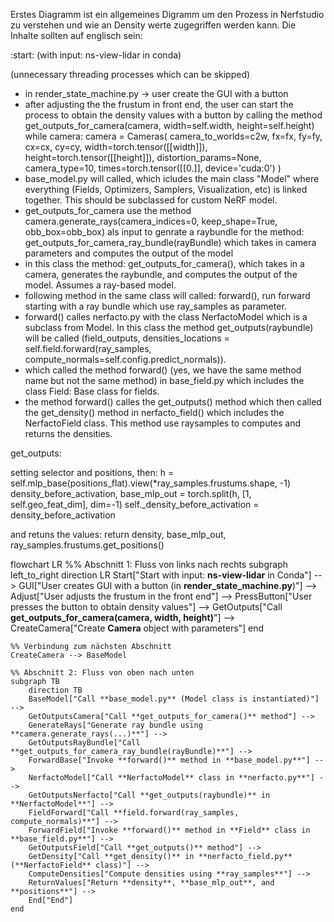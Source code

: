 Erstes Diagramm ist ein allgemeines Digramm um den Prozess in Nerfstudio zu verstehen und wie an Density werte zugegriffen werden kann. Die Inhalte sollten auf englisch sein:

:start: (with input: ns-view-lidar in conda)

(unnecessary threading processes which can be skipped)

- in render_state_machine.py -> user create the GUI with a button
- after adjusting the the frustum in front end, the user can start the process to obtain the density values with a button by calling the method get_outputs_for_camera(camera, width=self.width, height=self.height) while camera:
camera = Cameras(
            camera_to_worlds=c2w,
            fx=fx,
            fy=fy,
            cx=cx,
            cy=cy,
            width=torch.tensor([[width]]),
            height=torch.tensor([[height]]),
            distortion_params=None,
            camera_type=10,
            times=torch.tensor([[0.]], device='cuda:0')
        )
- base_model.py will called, which icludes the main class "Model" where everything (Fields, Optimizers, Samplers, Visualization, etc) is linked together. This should be
    subclassed for custom NeRF model.
- get_outputs_for_camera use the method camera.generate_rays(camera_indices=0, keep_shape=True, obb_box=obb_box) als input to genrate a raybundle for the method: get_outputs_for_camera_ray_bundle(rayBundle) which takes in camera parameters and computes the output of the model
- in this class the method: get_outputs_for_camera(), which takes in a camera, generates the raybundle, and computes the output of the model. Assumes a ray-based model.
- following method in the same class will called: forward(), run forward starting with a ray bundle which use ray_samples as parameter.
- forward() calles nerfacto.py with the class NerfactoModel which is a subclass from Model. In this class the method get_outputs(raybundle) will be called (field_outputs, densities_locations = self.field.forward(ray_samples, compute_normals=self.config.predict_normals)).
- which called the method forward() (yes, we have the same method name but not the same method) in base_field.py which includes the class Field: Base class for fields.
- the method forward() calles the get_outputs() method which then called the get_density() method in nerfacto_field() which includes the NerfactoField class. This method use raysamples to computes and returns the densities.

get_outputs:

setting selector and positions, then:
   h = self.mlp_base(positions_flat).view(*ray_samples.frustums.shape, -1)
   density_before_activation, base_mlp_out = torch.split(h, [1, self.geo_feat_dim], dim=-1)
   self._density_before_activation = density_before_activation

and retuns the values: return density, base_mlp_out, ray_samples.frustums.get_positions()


flowchart LR
    %% Abschnitt 1: Fluss von links nach rechts
    subgraph left_to_right
        direction LR
        Start["Start with input: **ns-view-lidar** in Conda"] --> 
        GUI["User creates GUI with a button (in **render_state_machine.py**)"] --> 
        Adjust["User adjusts the frustum in the front end"] --> 
        PressButton["User presses the button to obtain density values"] --> 
        GetOutputs["Call **get_outputs_for_camera(camera, width, height)**"] --> 
        CreateCamera["Create **Camera** object with parameters"]
    end

    %% Verbindung zum nächsten Abschnitt
    CreateCamera --> BaseModel

    %% Abschnitt 2: Fluss von oben nach unten
    subgraph TB
        direction TB
        BaseModel["Call **base_model.py** (Model class is instantiated)"] --> 
        GetOutputsCamera["Call **get_outputs_for_camera()** method"] --> 
        GenerateRays["Generate ray bundle using **camera.generate_rays(...)**"] --> 
        GetOutputsRayBundle["Call **get_outputs_for_camera_ray_bundle(rayBundle)**"] --> 
        ForwardBase["Invoke **forward()** method in **base_model.py**"] --> 
        NerfactoModel["Call **NerfactoModel** class in **nerfacto.py**"] --> 
        GetOutputsNerfacto["Call **get_outputs(raybundle)** in **NerfactoModel**"] --> 
        FieldForward["Call **field.forward(ray_samples, compute_normals)**"] --> 
        ForwardField["Invoke **forward()** method in **Field** class in **base_field.py**"] --> 
        GetOutputsField["Call **get_outputs()** method"] --> 
        GetDensity["Call **get_density()** in **nerfacto_field.py** (**NerfactoField** class)"] --> 
        ComputeDensities["Compute densities using **ray_samples**"] --> 
        ReturnValues["Return **density**, **base_mlp_out**, and **positions**"] --> 
        End["End"]
    end

